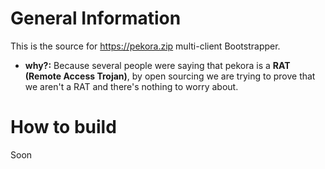 # General Information
This is the source for https://pekora.zip multi-client Bootstrapper.
- **why?:** Because several people were saying that pekora is a **RAT (Remote Access Trojan)**, by open sourcing we are trying to prove that we aren't a RAT and there's nothing to worry about.
# How to build
Soon

